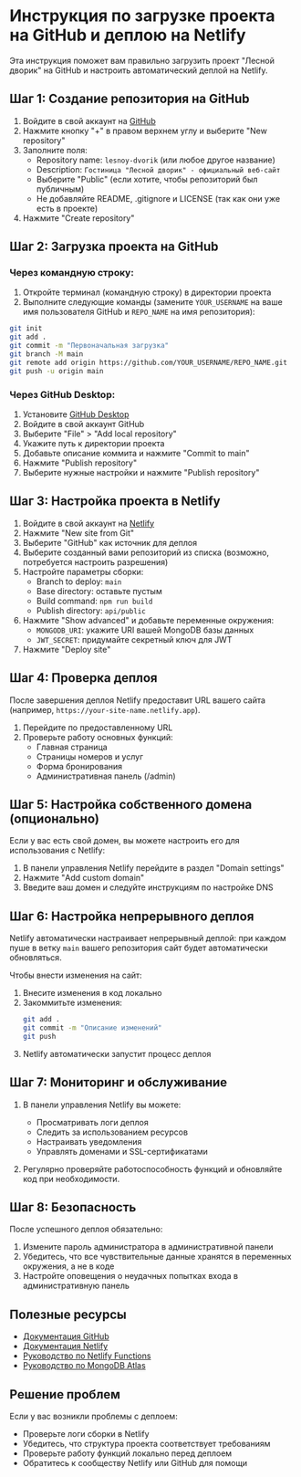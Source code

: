 # Инструкция по загрузке проекта на GitHub и деплою на Netlify

Эта инструкция поможет вам правильно загрузить проект "Лесной дворик" на GitHub и настроить автоматический деплой на Netlify.

## Шаг 1: Создание репозитория на GitHub

1. Войдите в свой аккаунт на [GitHub](https://github.com/)
2. Нажмите кнопку "+" в правом верхнем углу и выберите "New repository"
3. Заполните поля:
   * Repository name: `lesnoy-dvorik` (или любое другое название)
   * Description: `Гостиница "Лесной дворик" - официальный веб-сайт`
   * Выберите "Public" (если хотите, чтобы репозиторий был публичным)
   * Не добавляйте README, .gitignore и LICENSE (так как они уже есть в проекте)
4. Нажмите "Create repository"

## Шаг 2: Загрузка проекта на GitHub

### Через командную строку:

1. Откройте терминал (командную строку) в директории проекта
2. Выполните следующие команды (замените `YOUR_USERNAME` на ваше имя пользователя GitHub и `REPO_NAME` на имя репозитория):

```bash
git init
git add .
git commit -m "Первоначальная загрузка"
git branch -M main
git remote add origin https://github.com/YOUR_USERNAME/REPO_NAME.git
git push -u origin main
```

### Через GitHub Desktop:

1. Установите [GitHub Desktop](https://desktop.github.com/)
2. Войдите в свой аккаунт GitHub
3. Выберите "File" > "Add local repository"
4. Укажите путь к директории проекта
5. Добавьте описание коммита и нажмите "Commit to main"
6. Нажмите "Publish repository"
7. Выберите нужные настройки и нажмите "Publish repository"

## Шаг 3: Настройка проекта в Netlify

1. Войдите в свой аккаунт на [Netlify](https://app.netlify.com/)
2. Нажмите "New site from Git"
3. Выберите "GitHub" как источник для деплоя
4. Выберите созданный вами репозиторий из списка (возможно, потребуется настроить разрешения)
5. Настройте параметры сборки:
   * Branch to deploy: `main`
   * Base directory: оставьте пустым
   * Build command: `npm run build`
   * Publish directory: `api/public`
6. Нажмите "Show advanced" и добавьте переменные окружения:
   * `MONGODB_URI`: укажите URI вашей MongoDB базы данных
   * `JWT_SECRET`: придумайте секретный ключ для JWT
7. Нажмите "Deploy site"

## Шаг 4: Проверка деплоя

После завершения деплоя Netlify предоставит URL вашего сайта (например, `https://your-site-name.netlify.app`).

1. Перейдите по предоставленному URL
2. Проверьте работу основных функций:
   * Главная страница
   * Страницы номеров и услуг
   * Форма бронирования
   * Административная панель (/admin)

## Шаг 5: Настройка собственного домена (опционально)

Если у вас есть свой домен, вы можете настроить его для использования с Netlify:

1. В панели управления Netlify перейдите в раздел "Domain settings"
2. Нажмите "Add custom domain"
3. Введите ваш домен и следуйте инструкциям по настройке DNS

## Шаг 6: Настройка непрерывного деплоя

Netlify автоматически настраивает непрерывный деплой: при каждом пуше в ветку `main` вашего репозитория сайт будет автоматически обновляться.

Чтобы внести изменения на сайт:

1. Внесите изменения в код локально
2. Закоммитьте изменения:
   ```bash
   git add .
   git commit -m "Описание изменений"
   git push
   ```
3. Netlify автоматически запустит процесс деплоя

## Шаг 7: Мониторинг и обслуживание

1. В панели управления Netlify вы можете:
   * Просматривать логи деплоя
   * Следить за использованием ресурсов
   * Настраивать уведомления
   * Управлять доменами и SSL-сертификатами

2. Регулярно проверяйте работоспособность функций и обновляйте код при необходимости.

## Шаг 8: Безопасность

После успешного деплоя обязательно:

1. Измените пароль администратора в административной панели
2. Убедитесь, что все чувствительные данные хранятся в переменных окружения, а не в коде
3. Настройте оповещения о неудачных попытках входа в административную панель

## Полезные ресурсы

* [Документация GitHub](https://docs.github.com/)
* [Документация Netlify](https://docs.netlify.com/)
* [Руководство по Netlify Functions](https://docs.netlify.com/functions/overview/)
* [Руководство по MongoDB Atlas](https://docs.atlas.mongodb.com/)

## Решение проблем

Если у вас возникли проблемы с деплоем:

* Проверьте логи сборки в Netlify
* Убедитесь, что структура проекта соответствует требованиям
* Проверьте работу функций локально перед деплоем
* Обратитесь к сообществу Netlify или GitHub для помощи 